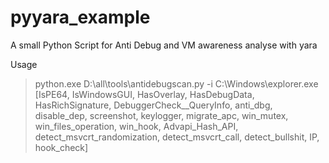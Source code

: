 # pyyara_example
A small Python Script for Anti Debug and VM awareness analyse with yara

Usage 
> python.exe D:\all\tools\antidebugscan.py -i C:\Windows\explorer.exe
> [IsPE64, IsWindowsGUI, HasOverlay, HasDebugData, HasRichSignature, DebuggerCheck__QueryInfo, anti_dbg, disable_dep, screenshot, keylogger, migrate_apc, win_mutex, win_files_operation, win_hook, Advapi_Hash_API, detect_msvcrt_randomization, detect_msvcrt_call, detect_bullshit, IP, hook_check]
